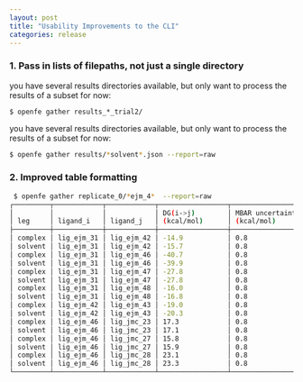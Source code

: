```yaml
---
layout: post
title: "Usability Improvements to the CLI"
categories: release
---
```



### 1. Pass in lists of filepaths, not just a single directory

you have several results directories available,
but only want to process the results of a subset for now:

```
$ openfe gather results_*_trial2/
```

you have several results directories available, but only want to process the results of a subset for now:

``` bash
$ openfe gather results/*solvent*.json --report=raw
```

### 2. Improved table formatting


``` bash
 $ openfe gather replicate_0/*ejm_4*  --report=raw
┌─────────┬────────────┬────────────┬─────────────────┬──────────────────┐
│         │            │            │ DG(i->j)        │ MBAR uncertainty │
│ leg     │ ligand_i   │ ligand_j   │ (kcal/mol)      │ (kcal/mol)       │
├─────────┼────────────┼────────────┼─────────────────┼──────────────────┤
│ complex │ lig_ejm_31 │ lig_ejm_42 │ -14.9           │ 0.8              │
│ solvent │ lig_ejm_31 │ lig_ejm_42 │ -15.7           │ 0.8              │
│ complex │ lig_ejm_31 │ lig_ejm_46 │ -40.7           │ 0.8              │
│ solvent │ lig_ejm_31 │ lig_ejm_46 │ -39.9           │ 0.8              │
│ complex │ lig_ejm_31 │ lig_ejm_47 │ -27.8           │ 0.8              │
│ solvent │ lig_ejm_31 │ lig_ejm_47 │ -27.8           │ 0.8              │
│ complex │ lig_ejm_31 │ lig_ejm_48 │ -16.0           │ 0.8              │
│ solvent │ lig_ejm_31 │ lig_ejm_48 │ -16.8           │ 0.8              │
│ complex │ lig_ejm_42 │ lig_ejm_43 │ -19.0           │ 0.8              │
│ solvent │ lig_ejm_42 │ lig_ejm_43 │ -20.3           │ 0.8              │
│ complex │ lig_ejm_46 │ lig_jmc_23 │ 17.3            │ 0.8              │
│ solvent │ lig_ejm_46 │ lig_jmc_23 │ 17.1            │ 0.8              │
│ complex │ lig_ejm_46 │ lig_jmc_27 │ 15.8            │ 0.8              │
│ solvent │ lig_ejm_46 │ lig_jmc_27 │ 15.9            │ 0.8              │
│ complex │ lig_ejm_46 │ lig_jmc_28 │ 23.1            │ 0.8              │
│ solvent │ lig_ejm_46 │ lig_jmc_28 │ 23.3            │ 0.8              │
└─────────┴────────────┴────────────┴─────────────────┴──────────────────┘
```